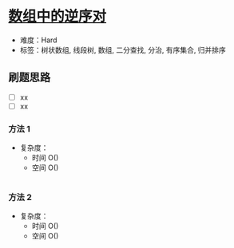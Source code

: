 # [数组中的逆序对](https://leetcode-cn.com/problems/shu-zu-zhong-de-ni-xu-dui-lcof/)

- 难度：Hard
- 标签：树状数组, 线段树, 数组, 二分查找, 分治, 有序集合, 归并排序

## 刷题思路

- [ ] xx
- [ ] xx

### 方法 1

- 复杂度：
    - 时间 O()
    - 空间 O()

``` js

```

### 方法 2

- 复杂度：
    - 时间 O()
    - 空间 O()

``` js

```
